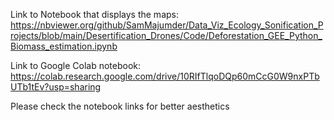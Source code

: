 
Link to Notebook that displays the maps: https://nbviewer.org/github/SamMajumder/Data_Viz_Ecology_Sonification_Projects/blob/main/Desertification_Drones/Code/Deforestation_GEE_Python_Biomass_estimation.ipynb

Link to Google Colab notebook: https://colab.research.google.com/drive/10RIfTlqoDQp60mCcG0W9nxPTbUTb1tEv?usp=sharing

Please check the notebook links for better aesthetics
